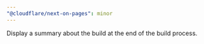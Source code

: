 ```yaml
---
"@cloudflare/next-on-pages": minor
---
```


Display a summary about the build at the end of the build process.
